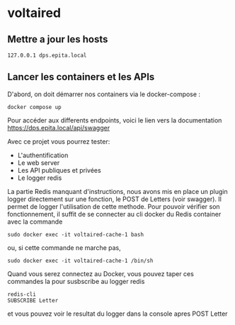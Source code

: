# voltaired
## Mettre a jour les hosts
``` 
127.0.0.1 dps.epita.local
```

## Lancer les containers et les APIs

D'abord, on doit démarrer nos containers via le docker-compose :
```shell
docker compose up
```
Pour accéder aux differents endpoints, voici le lien vers la documentation
https://dps.epita.local/api/swagger

Avec ce projet vous pourrez tester:
- L'authentification
- Le web server
- Les API publiques et privées
- Le logger redis

La partie Redis manquant d'instructions, nous avons mis en place un plugin logger directement sur une fonction, le POST de Letters (voir swagger).
Il permet de logger l'utilisation de cette methode.
Pour pouvoir vérifier son fonctionnement, il suffit de se connecter au cli docker du Redis container avec la commande

```
sudo docker exec -it voltaired-cache-1 bash
```
ou, si cette commande ne marche pas,

```
sudo docker exec -it voltaired-cache-1 /bin/sh
```

Quand vous serez connectez au Docker, vous pouvez taper ces commandes la pour susbscribe au logger redis

```
redis-cli
SUBSCRIBE Letter

```

et vous pouvez voir le resultat du logger dans la console apres POST Letter